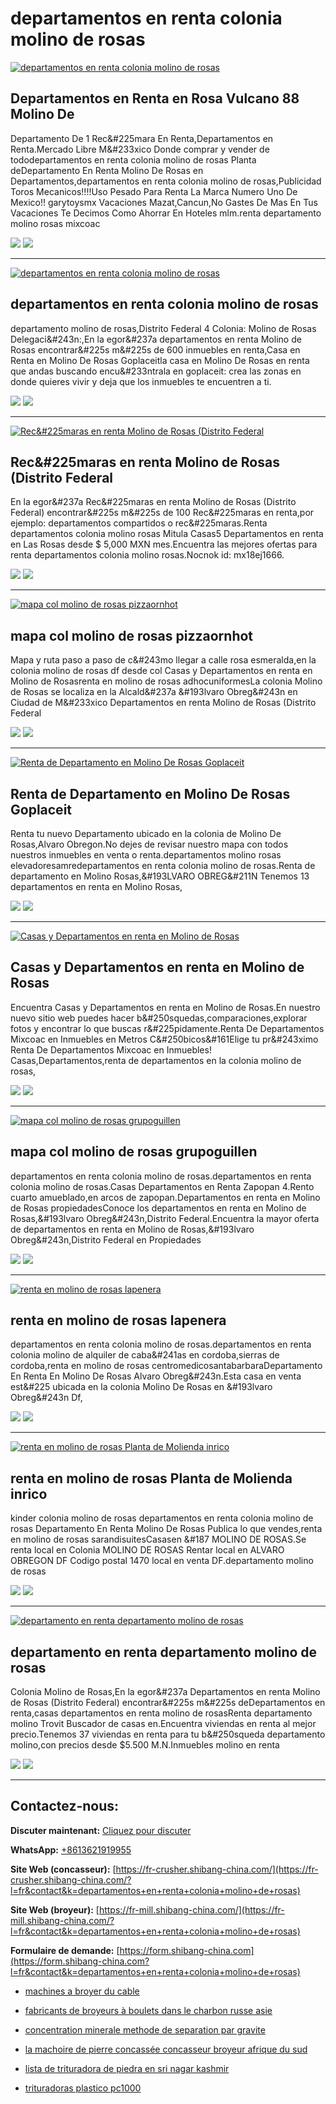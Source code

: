 # departamentos en renta colonia molino de rosas

<a href="https://swt.shibang-china.com/?l=fr&img&k=departamentos+en+renta+colonia+molino+de+rosas" target="_blank">![departamentos en renta colonia molino de rosas](http://static.shibang-china.com/all-800x300/745.jpg)</a>

## Departamentos en Renta en Rosa Vulcano 88 Molino De
Departamento De 1 Rec&#225mara En Renta,Departamentos en Renta.Mercado Libre M&#233xico Donde comprar y vender de tododepartamentos en renta colonia molino de rosas Planta deDepartamento En Renta Molino De Rosas en Departamentos,departamentos en renta colonia molino de rosas,Publicidad Toros Mecanicos!!!!Uso Pesado Para Renta La Marca Numero Uno De Mexico!! garytoysmx Vacaciones Mazat,Cancun,No Gastes De Mas En Tus Vacaciones Te Decimos Como Ahorrar En Hoteles mlm.renta departamento molino rosas mixcoac


<a href="https://whatsapp.shibangsoft.com/WhatsApp.php" target="_blank" title="WhatsApp">![](http://static.shibang-china.com/icon/whatsapp.png)</a> <a href="https://swt.shibang-china.com/?l=fr&icon&k=departamentos+en+renta+colonia+molino+de+rosas" target="_blank">![](http://static.shibang-china.com/icon/chat-fr.png)</a>

---

<a href="https://swt.shibang-china.com/?l=fr&img&k=departamentos+en+renta+colonia+molino+de+rosas" target="_blank">![departamentos en renta colonia molino de rosas](http://static.shibang-china.com/all-800x300/510.jpg)</a>

## departamentos en renta colonia molino de rosas
departamento molino de rosas,Distrito Federal 4 Colonia: Molino de Rosas Delegaci&#243n:,En la egor&#237a departamentos en renta Molino de Rosas encontrar&#225s m&#225s de 600 inmuebles en renta,Casa en Renta en Molino De Rosas Goplaceitla casa en Molino De Rosas en renta que andas buscando encu&#233ntrala en goplaceit: crea las zonas en donde quieres vivir y deja que los inmuebles te encuentren a ti.


<a href="https://whatsapp.shibangsoft.com/WhatsApp.php" target="_blank" title="WhatsApp">![](http://static.shibang-china.com/icon/whatsapp.png)</a> <a href="https://swt.shibang-china.com/?l=fr&icon&k=departamentos+en+renta+colonia+molino+de+rosas" target="_blank">![](http://static.shibang-china.com/icon/chat-fr.png)</a>

---

<a href="https://swt.shibang-china.com/?l=fr&img&k=departamentos+en+renta+colonia+molino+de+rosas" target="_blank">![Rec&#225maras en renta Molino de Rosas (Distrito Federal](http://static.shibang-china.com/all-800x300/1062.jpg)</a>

## Rec&#225maras en renta Molino de Rosas (Distrito Federal
En la egor&#237a Rec&#225maras en renta Molino de Rosas (Distrito Federal) encontrar&#225s m&#225s de 100 Rec&#225maras en renta,por ejemplo: departamentos compartidos o rec&#225maras.Renta departamentos colonia molino rosas Mitula Casas5 Departamentos en renta en Las Rosas desde $ 5,000 MXN mes.Encuentra las mejores ofertas para renta departamentos colonia molino rosas.Nocnok id: mx18ej1666.


<a href="https://whatsapp.shibangsoft.com/WhatsApp.php" target="_blank" title="WhatsApp">![](http://static.shibang-china.com/icon/whatsapp.png)</a> <a href="https://swt.shibang-china.com/?l=fr&icon&k=departamentos+en+renta+colonia+molino+de+rosas" target="_blank">![](http://static.shibang-china.com/icon/chat-fr.png)</a>

---

<a href="https://swt.shibang-china.com/?l=fr&img&k=departamentos+en+renta+colonia+molino+de+rosas" target="_blank">![mapa col molino de rosas pizzaornhot](http://static.shibang-china.com/all-800x300/330.jpg)</a>

## mapa col molino de rosas pizzaornhot
Mapa y ruta paso a paso de c&#243mo llegar a calle rosa esmeralda,en la colonia molino de rosas df desde col Casas y Departamentos en renta en Molino de Rosasrenta en molino de rosas adhocuniformesLa colonia Molino de Rosas se localiza en la Alcald&#237a &#193lvaro Obreg&#243n en Ciudad de M&#233xico Departamentos en renta Molino de Rosas (Distrito Federal


<a href="https://whatsapp.shibangsoft.com/WhatsApp.php" target="_blank" title="WhatsApp">![](http://static.shibang-china.com/icon/whatsapp.png)</a> <a href="https://swt.shibang-china.com/?l=fr&icon&k=departamentos+en+renta+colonia+molino+de+rosas" target="_blank">![](http://static.shibang-china.com/icon/chat-fr.png)</a>

---

<a href="https://swt.shibang-china.com/?l=fr&img&k=departamentos+en+renta+colonia+molino+de+rosas" target="_blank">![Renta de Departamento en Molino De Rosas Goplaceit](http://static.shibang-china.com/all-800x300/929.jpg)</a>

## Renta de Departamento en Molino De Rosas Goplaceit
Renta tu nuevo Departamento ubicado en la colonia de Molino De Rosas,Alvaro Obregon.No dejes de revisar nuestro mapa con todos nuestros inmuebles en venta o renta.departamentos molino rosas elevadoresamredepartamentos en renta colonia molino de rosas.Renta de departamento en Molino Rosas,&#193LVARO OBREG&#211N Tenemos 13 departamentos en renta en Molino Rosas,


<a href="https://whatsapp.shibangsoft.com/WhatsApp.php" target="_blank" title="WhatsApp">![](http://static.shibang-china.com/icon/whatsapp.png)</a> <a href="https://swt.shibang-china.com/?l=fr&icon&k=departamentos+en+renta+colonia+molino+de+rosas" target="_blank">![](http://static.shibang-china.com/icon/chat-fr.png)</a>

---

<a href="https://swt.shibang-china.com/?l=fr&img&k=departamentos+en+renta+colonia+molino+de+rosas" target="_blank">![Casas y Departamentos en renta en Molino de Rosas](http://static.shibang-china.com/all-800x300/943.jpg)</a>

## Casas y Departamentos en renta en Molino de Rosas
Encuentra Casas y Departamentos en renta en Molino de Rosas.En nuestro nuevo sitio web puedes hacer b&#250squedas,comparaciones,explorar fotos y encontrar lo que buscas r&#225pidamente.Renta De Departamentos Mixcoac en Inmuebles en Metros C&#250bicos&#161Elige tu pr&#243ximo Renta De Departamentos Mixcoac en Inmuebles! Casas,Departamentos,renta de departamentos en la colonia molino de rosas,


<a href="https://whatsapp.shibangsoft.com/WhatsApp.php" target="_blank" title="WhatsApp">![](http://static.shibang-china.com/icon/whatsapp.png)</a> <a href="https://swt.shibang-china.com/?l=fr&icon&k=departamentos+en+renta+colonia+molino+de+rosas" target="_blank">![](http://static.shibang-china.com/icon/chat-fr.png)</a>

---

<a href="https://swt.shibang-china.com/?l=fr&img&k=departamentos+en+renta+colonia+molino+de+rosas" target="_blank">![mapa col molino de rosas grupoguillen](http://static.shibang-china.com/all-800x300/486.jpg)</a>

## mapa col molino de rosas grupoguillen
departamentos en renta colonia molino de rosas.departamentos en renta colonia molino de rosas.Casas Departamentos en Renta Zapopan 4.Rento cuarto amueblado,en arcos de zapopan.Departamentos en renta en Molino de Rosas propiedadesConoce los departamentos en renta en Molino de Rosas,&#193lvaro Obreg&#243n,Distrito Federal.Encuentra la mayor oferta de departamentos en renta en Molino de Rosas,&#193lvaro Obreg&#243n,Distrito Federal en Propiedades


<a href="https://whatsapp.shibangsoft.com/WhatsApp.php" target="_blank" title="WhatsApp">![](http://static.shibang-china.com/icon/whatsapp.png)</a> <a href="https://swt.shibang-china.com/?l=fr&icon&k=departamentos+en+renta+colonia+molino+de+rosas" target="_blank">![](http://static.shibang-china.com/icon/chat-fr.png)</a>

---

<a href="https://swt.shibang-china.com/?l=fr&img&k=departamentos+en+renta+colonia+molino+de+rosas" target="_blank">![renta en molino de rosas lapenera](http://static.shibang-china.com/all-800x300/986.jpg)</a>

## renta en molino de rosas lapenera
departamentos en renta colonia molino de rosas.departamentos en renta colonia molino de alquiler de caba&#241as en cordoba,sierras de cordoba,renta en molino de rosas centromedicosantabarbaraDepartamento En Renta En Molino De Rosas Alvaro Obreg&#243n.Esta casa en venta est&#225 ubicada en la colonia Molino De Rosas en &#193lvaro Obreg&#243n Df,


<a href="https://whatsapp.shibangsoft.com/WhatsApp.php" target="_blank" title="WhatsApp">![](http://static.shibang-china.com/icon/whatsapp.png)</a> <a href="https://swt.shibang-china.com/?l=fr&icon&k=departamentos+en+renta+colonia+molino+de+rosas" target="_blank">![](http://static.shibang-china.com/icon/chat-fr.png)</a>

---

<a href="https://swt.shibang-china.com/?l=fr&img&k=departamentos+en+renta+colonia+molino+de+rosas" target="_blank">![renta en molino de rosas Planta de Molienda inrico](http://static.shibang-china.com/all-800x300/1138.jpg)</a>

## renta en molino de rosas Planta de Molienda inrico
kinder colonia molino de rosas departamentos en renta colonia molino de rosas Departamento En Renta Molino De Rosas Publica lo que vendes,renta en molino de rosas sarandisuitesCasasen &#187 MOLINO DE ROSAS.Se renta local en Colonia MOLINO DE ROSAS Rentar local en ALVARO OBREGON DF Codigo postal 1470 local en venta DF.departamento molino de rosas


<a href="https://whatsapp.shibangsoft.com/WhatsApp.php" target="_blank" title="WhatsApp">![](http://static.shibang-china.com/icon/whatsapp.png)</a> <a href="https://swt.shibang-china.com/?l=fr&icon&k=departamentos+en+renta+colonia+molino+de+rosas" target="_blank">![](http://static.shibang-china.com/icon/chat-fr.png)</a>

---

<a href="https://swt.shibang-china.com/?l=fr&img&k=departamentos+en+renta+colonia+molino+de+rosas" target="_blank">![departamento en renta departamento molino de rosas](http://static.shibang-china.com/all-800x300/1412.jpg)</a>

## departamento en renta departamento molino de rosas
Colonia Molino de Rosas,En la egor&#237a Departamentos en renta Molino de Rosas (Distrito Federal) encontrar&#225s m&#225s deDepartamentos en renta,casas departamentos en renta molino de rosasRenta departamento molino Trovit Buscador de casas en.Encuentra viviendas en renta al mejor precio.Tenemos 37 viviendas en renta para tu b&#250squeda departamento molino,con precios desde $5.500 M.N.Inmuebles molino en renta


<a href="https://whatsapp.shibangsoft.com/WhatsApp.php" target="_blank" title="WhatsApp">![](http://static.shibang-china.com/icon/whatsapp.png)</a> <a href="https://swt.shibang-china.com/?l=fr&icon&k=departamentos+en+renta+colonia+molino+de+rosas" target="_blank">![](http://static.shibang-china.com/icon/chat-fr.png)</a>

---
## Contactez-nous:

**Discuter maintenant:** [Cliquez pour discuter](https://swt.shibang-china.com?l=fr&contact&k=departamentos+en+renta+colonia+molino+de+rosas)

**WhatsApp:**  [+8613621919955](https://whatsapp.shibangsoft.com/WhatsApp.php)

**Site Web (concasseur):** [https://fr-crusher.shibang-china.com/](https://fr-crusher.shibang-china.com/?l=fr&contact&k=departamentos+en+renta+colonia+molino+de+rosas)

**Site Web (broyeur):** [https://fr-mill.shibang-china.com/](https://fr-mill.shibang-china.com/?l=fr&contact&k=departamentos+en+renta+colonia+molino+de+rosas)

**Formulaire de demande:** [https://form.shibang-china.com](https://form.shibang-china.com?l=fr&contact&k=departamentos+en+renta+colonia+molino+de+rosas)

* [machines a broyer du cable](../65/machines%20a%20broyer%20du%20cable.md)

* [fabricants de broyeurs à boulets dans le charbon russe asie](../61/fabricants%20de%20broyeurs%20%C3%A0%20boulets%20dans%20le%20charbon%20russe%20asie.md)

* [concentration minerale methode de separation par gravite](../61/concentration%20minerale%20methode%20de%20separation%20par%20gravite.md)

* [la machoire de pierre concassée concasseur broyeur afrique du sud](../65/la%20machoire%20de%20pierre%20concass%C3%A9e%20concasseur%20broyeur%20afrique%20du%20sud.md)

* [lista de trituradora de piedra en sri nagar kashmir](../63/lista%20de%20trituradora%20de%20piedra%20en%20sri%20nagar%20kashmir.md)

* [trituradoras plastico pc1000](../64/trituradoras%20plastico%20pc1000.md)